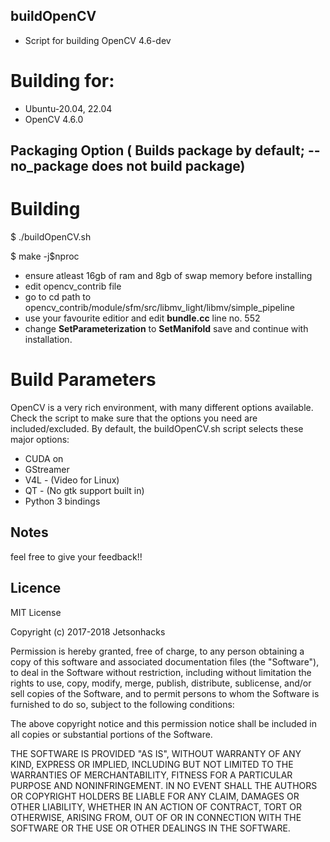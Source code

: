 ﻿## buildOpenCV

* Script for building OpenCV 4.6-dev

# Building for:

* Ubuntu-20.04, 22.04
* OpenCV 4.6.0

## Packaging Option ( Builds package by default; --no\_package does not build package)

# Building
$ ./buildOpenCV.sh

$ make -j$nproc

* ensure atleast 16gb of ram and 8gb of swap memory before installing
* edit opencv_contrib file
* go to cd path to opencv_contrib/module/sfm/src/libmv_light/libmv/simple_pipeline
* use your favourite editior and edit **bundle.cc** line no. 552
* change **SetParameterization** to **SetManifold** save and continue with installation.

# Build Parameters

OpenCV is a very rich environment, with many different options available. Check the script to make sure that the options you need are included/excluded. By default, the buildOpenCV.sh script selects these major options:

* CUDA on
* GStreamer
* V4L - (Video for Linux)
* QT - (No gtk support built in)
* Python 3 bindings

## Notes

feel free to give your feedback!!

## Licence

MIT License

Copyright (c) 2017-2018 Jetsonhacks

Permission is hereby granted, free of charge, to any person obtaining a copy of this software and associated documentation files (the "Software"), to deal in the Software without restriction, including without limitation the rights to use, copy, modify, merge, publish, distribute, sublicense, and/or sell copies of the Software, and to permit persons to whom the Software is furnished to do so, subject to the following conditions:

The above copyright notice and this permission notice shall be included in all copies or substantial portions of the Software.

THE SOFTWARE IS PROVIDED "AS IS", WITHOUT WARRANTY OF ANY KIND, EXPRESS OR IMPLIED, INCLUDING BUT NOT LIMITED TO THE WARRANTIES OF MERCHANTABILITY, FITNESS FOR A PARTICULAR PURPOSE AND NONINFRINGEMENT. IN NO EVENT SHALL THE AUTHORS OR COPYRIGHT HOLDERS BE LIABLE FOR ANY CLAIM, DAMAGES OR OTHER LIABILITY, WHETHER IN AN ACTION OF CONTRACT, TORT OR OTHERWISE, ARISING FROM, OUT OF OR IN CONNECTION WITH THE SOFTWARE OR THE USE OR OTHER DEALINGS IN THE SOFTWARE.

